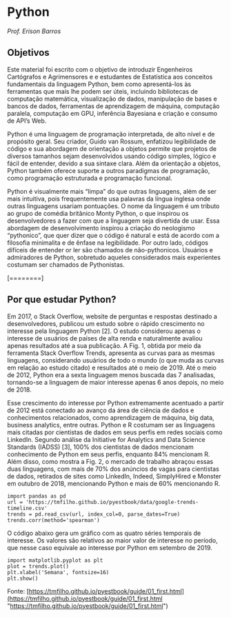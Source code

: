# Python

*Prof. Erison Barros*

## Objetivos

Este material foi escrito com o objetivo de introduzir Engenheiros Cartógrafos e Agrimensores  e  e estudantes de Estatística aos conceitos fundamentais da linguagem Python, bem como apresentá-los às ferramentas que mais lhe podem ser úteis, incluindo bibliotecas de computação matemática, visualização de dados, manipulação de bases e bancos de dados, ferramentas de aprendizagem de máquina, computação paralela, computação em GPU, inferência Bayesiana e criação e consumo de API’s Web.

Python é uma linguagem de programação interpretada, de alto nível e de propósito geral. Seu criador, Guido van Rossum, enfatizou legibilidade de código e sua abordagem de orientação a objetos permite que projetos de diversos tamanhos sejam desenvolvidos usando código simples, lógico e fácil de entender, devido a sua sintaxe clara. Além da orientação a objetos, Python também oferece suporte a outros paradigmas de programação, como programação estruturada e programação funcional.

Python é visualmente mais “limpa” do que outras linguagens, além de ser mais intuitiva, pois frequentemente usa palavras da língua inglesa onde outras linguagens usariam pontuações. O nome da linguagem é um tributo ao grupo de comédia britânico Monty Python, o que inspirou os desenvolvedores a fazer com que a linguagem seja divertida de usar. Essa abordagem de desenvolvimento inspirou a criação do neologismo “pythonico”, que quer dizer que o código é natural e está de acordo com a filosofia minimalita e de ênfase na legibilidade. Por outro lado, códigos difíceis de entender or ler são chamados de não-pythonicos. Usuários e admiradores de Python, sobretudo aqueles considerados mais experientes costumam ser chamados de Pythonistas.

[========]

## Por que estudar Python?
Em 2017, o Stack Overflow, website de perguntas e respostas destinado a desenvolvedores, publicou um estudo sobre o rápido crescimento no interesse pela linguagem Python [2]. O estudo considerou apenas o interesse de usuários de países de alta renda e naturalmente avaliou apenas resultados até a sua publicação. A Fig. 1, obtida por meio da ferramenta Stack Overflow Trends, apresenta as curvas para as mesmas linguagens, considerando usuários de todo o mundo (o que muda as curvas em relação ao estudo citado) e resultados até o meio de 2019. Até o meio de 2012, Python era a sexta linguagem menos buscada das 7 analisadas, tornando-se a linguagem de maior interesse apenas 6 anos depois, no meio de 2018.



Esse crescimento do interesse por Python extremamente acentuado a partir de 2012 está conectado ao avanço da área de ciência de dados e conhecimentos relacionados, como aprendizagem de máquina, big data, business analytics, entre outras. Python e R costumam ser as linguagens mais citadas por cientistas de dados em seus perfis em redes sociais como LinkedIn. Segundo análise da Initiative for Analytics and Data Science Standards (IADSS) [3], 100% dos cientistas de dados mencionam conhecimento de Python em seus perfis, enquanto 84% mencionam R. Além disso, como mostra a Fig. 2, o mercado de trabalho abraçou essas duas linguagens, com mais de 70% dos anúncios de vagas para cientistas de dados, retirados de sites como LinkedIn, Indeed, SimplyHired e Monster em outubro de 2018, mencionando Python e mais de 60% mencionando R.

    import pandas as pd
    url = 'https://tmfilho.github.io/pyestbook/data/google-trends-timeline.csv'
    trends = pd.read_csv(url, index_col=0, parse_dates=True)
    trends.corr(method='spearman')



O código abaixo gera um gráfico com as quatro séries temporais de interesse. Os valores são relativos ao maior valor de interesse no período, que nesse caso equivale ao interesse por Python em setembro de 2019.

    import matplotlib.pyplot as plt
    plot = trends.plot()
    plt.xlabel('Semana', fontsize=16)
    plt.show()

Fonte: [https://tmfilho.github.io/pyestbook/guide/01_first.html](https://tmfilho.github.io/pyestbook/guide/01_first.html "https://tmfilho.github.io/pyestbook/guide/01_first.html")